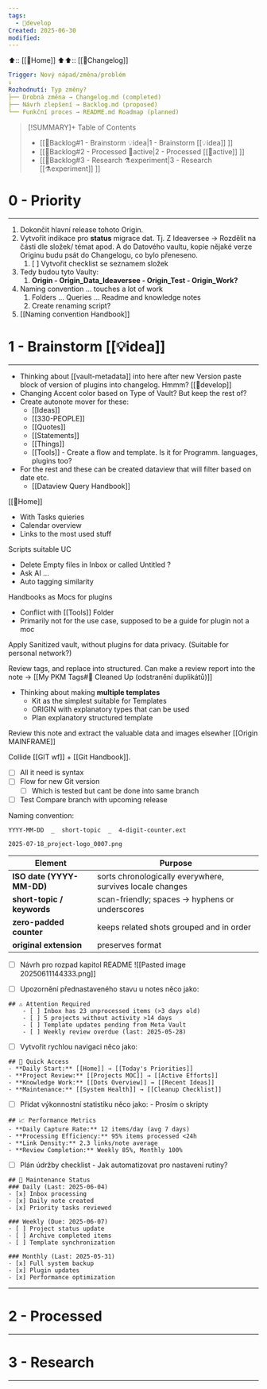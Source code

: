 ```yaml
---
tags:
  - 🌱develop
Created: 2025-06-30
modified:
---
```

⬆️:: [[🏡Home]]
⬆️⬆️:: [[💾Changelog]]

```yaml
Trigger: Nový nápad/změna/problém
↓
Rozhodnutí: Typ změny?
├── Drobná změna → Changelog.md (completed)
├── Návrh zlepšení → Backlog.md (proposed) 
└── Funkční proces → README.md Roadmap (planned)
```

>[!SUMMARY]+ Table of Contents
>- [[💾Backlog#1 - Brainstorm 💡idea|1 - Brainstorm [[💡idea]] ]]
>- [[💾Backlog#2 - Processed 🔄active|2 - Processed [[🔄active]] ]]
>- [[💾Backlog#3 - Research ⚗️experiment|3 - Research [[⚗️experiment]] ]]

# 0 - Priority  
---
1. Dokončit hlavní release tohoto Origin. 
2. Vytvořit indikace pro **status** migrace dat. Tj. Z Ideaversee -> Rozdělit na části dle složek/ témat apod. A do Datového vaultu, kopie nějaké verze Originu budu psát do Changelogu, co bylo přeneseno. 
	1. [ ] Vytvořit checklist se seznamem složek
3. Tedy budou tyto Vaulty: 
	1. **Origin - Origin_Data_Ideaversee - Origin_Test - Origin_Work?**
4. Naming convention ... touches a lot of work 
	1. Folders ... Queries ... Readme and knowledge notes 
	2. Create renaming script? 
5. [[Naming convention Handbook]]


# 1 - Brainstorm [[💡idea]] 
---
- Thinking about [[vault-metadata]] into here after new Version paste block of version of plugins into changelog. Hmmm? [[🌱develop]] 
- Changing Accent color based on Type of Vault? But keep the rest of? 
- Create autonote mover for these: 
	- [[Ideas]]
	- [[330-PEOPLE]]
	- [[Quotes]]
	- [[Statements]]
	- [[Things]]
	- [[Tools]] - Create a flow and template. Is it for Programm. languages, plugins too? 
- For the rest and these can be created dataview that will filter based on date etc. 
	- [[Dataview Query Handbook]]

[[🏡Home]]
- With Tasks quieries
- Calendar overview 
- Links to the most used stuff

Scripts suitable UC 
- Delete Empty files in Inbox or called Untitled ?
- Ask AI ... 
- Auto tagging similarity

Handbooks as Mocs for plugins 
- Conflict with [[Tools]] Folder 
- Primarily not for the use case, supposed to be a guide for plugin not a moc 


Apply Sanitized vault, without plugins for data privacy. (Suitable for personal network?)

Review tags, and replace into structured. Can make a review report into the note -> [[My PKM Tags#🚫 Cleaned Up (odstranění duplikátů)]] 

- Thinking about making **multiple templates** 
	- Kit as the simplest suitable for Templates
	- ORIGIN with explanatory types that can be used 
	- Plan explanatory structured template

Review this note and extract the valuable data and images elsewher [[Origin MAINFRAME]]

Collide [[GIT wf]] + [[Git Handbook]]. 
- [ ] All it need is syntax
- [ ] Flow for new Git version 
	- [ ] Which is tested but cant be done into same branch 
- [ ] Test Compare branch with upcoming release

Naming convention: 
```
YYYY-MM-DD  _  short-topic  _  4-digit-counter.ext

```
```
2025-07-18_project-logo_0007.png
```

| Element                    | Purpose                                                   |
| -------------------------- | --------------------------------------------------------- |
| **ISO date (YYYY-MM-DD)**  | sorts chronologically everywhere, survives locale changes |
| **short-topic / keywords** | scan-friendly; spaces → hyphens or underscores            |
| **zero-padded counter**    | keeps related shots grouped and in order                  |
| **original extension**     | preserves format                                          |

- [ ] Návrh pro rozpad kapitol README 
![[Pasted image 20250611144333.png]]

- [ ] Upozornění přednastaveného stavu u notes něco jako: 
```
## ⚠️ Attention Required
	- [ ] Inbox has 23 unprocessed items (>3 days old)
	- [ ] 5 projects without activity >14 days
	- [ ] Template updates pending from Meta Vault
	- [ ] Weekly review overdue (last: 2025-05-28)
```
- [ ] Vytvořit rychlou navigaci něco jako: 
```
## 🧭 Quick Access
- **Daily Start:** [[Home]] → [[Today's Priorities]]
- **Project Review:** [[Projects MOC]] → [[Active Efforts]]  
- **Knowledge Work:** [[Dots Overview]] → [[Recent Ideas]]
- **Maintenance:** [[System Health]] → [[Cleanup Checklist]]
```
- [ ] Přidat výkonnostní statistiku něco jako: - Prosím o skripty
```
## 📈 Performance Metrics
- **Daily Capture Rate:** 12 items/day (avg 7 days)
- **Processing Efficiency:** 95% items processed <24h
- **Link Density:** 2.3 links/note average
- **Review Completion:** Weekly 85%, Monthly 100%
```
- [ ] Plán údržby checklist - Jak automatizovat pro nastavení rutiny? 
```
## 🔧 Maintenance Status
### Daily (Last: 2025-06-04)
- [x] Inbox processing
- [x] Daily note created
- [x] Priority tasks reviewed

### Weekly (Due: 2025-06-07)  
- [ ] Project status update
- [ ] Archive completed items
- [ ] Template synchronization

### Monthly (Last: 2025-05-31)
- [x] Full system backup
- [x] Plugin updates
- [x] Performance optimization
```

---
# 2 - Processed 
---


# 3 - Research
----

